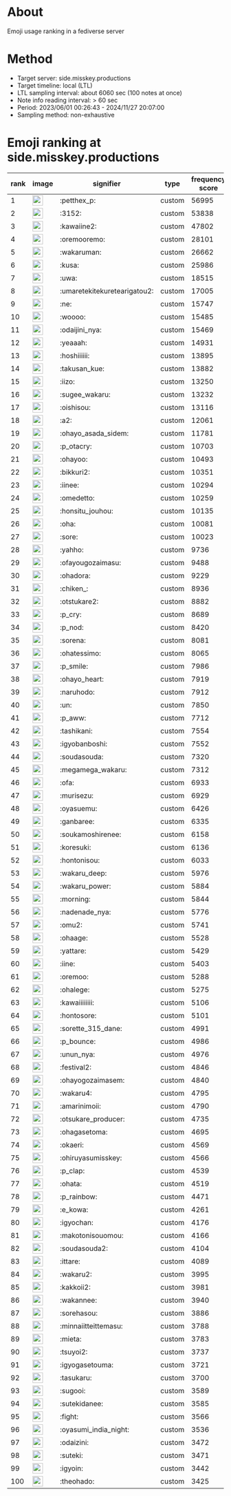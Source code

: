 # About
Emoji usage ranking in a fediverse server

# Method
- Target server: side.misskey.productions
- Target timeline: local (LTL)
- LTL sampling interval: about 6060 sec (100 notes at once)
- Note info reading interval: > 60 sec
- Period: 2023/06/01 00:26:43 - 2024/11/27 20:07:00 
- Sampling method: non-exhaustive

# Emoji ranking at side.misskey.productions

|rank|image|signifier|type|frequency score|
|----|----|----|----|----|
|1|<img height="24" src="https://side.misskey.productions/emoji/petthex_p.webp">|:petthex_p:|custom|56995|
|2|<img height="24" src="https://side.misskey.productions/emoji/3152.webp">|:3152:|custom|53838|
|3|<img height="24" src="https://side.misskey.productions/emoji/kawaiine2.webp">|:kawaiine2:|custom|47802|
|4|<img height="24" src="https://side.misskey.productions/emoji/oremooremo.webp">|:oremooremo:|custom|28101|
|5|<img height="24" src="https://side.misskey.productions/emoji/wakaruman.webp">|:wakaruman:|custom|26662|
|6|<img height="24" src="https://side.misskey.productions/emoji/kusa.webp">|:kusa:|custom|25986|
|7|<img height="24" src="https://side.misskey.productions/emoji/uwa.webp">|:uwa:|custom|18515|
|8|<img height="24" src="https://side.misskey.productions/emoji/umaretekitekuretearigatou2.webp">|:umaretekitekuretearigatou2:|custom|17005|
|9|<img height="24" src="https://side.misskey.productions/emoji/ne.webp">|:ne:|custom|15747|
|10|<img height="24" src="https://side.misskey.productions/emoji/woooo.webp">|:woooo:|custom|15485|
|11|<img height="24" src="https://side.misskey.productions/emoji/odaijini_nya.webp">|:odaijini_nya:|custom|15469|
|12|<img height="24" src="https://side.misskey.productions/emoji/yeaaah.webp">|:yeaaah:|custom|14931|
|13|<img height="24" src="https://side.misskey.productions/emoji/hoshiiiiii.webp">|:hoshiiiiii:|custom|13895|
|14|<img height="24" src="https://side.misskey.productions/emoji/takusan_kue.webp">|:takusan_kue:|custom|13882|
|15|<img height="24" src="https://side.misskey.productions/emoji/iizo.webp">|:iizo:|custom|13250|
|16|<img height="24" src="https://side.misskey.productions/emoji/sugee_wakaru.webp">|:sugee_wakaru:|custom|13232|
|17|<img height="24" src="https://side.misskey.productions/emoji/oishisou.webp">|:oishisou:|custom|13116|
|18|<img height="24" src="https://side.misskey.productions/emoji/a2.webp">|:a2:|custom|12061|
|19|<img height="24" src="https://side.misskey.productions/emoji/ohayo_asada_sidem.webp">|:ohayo_asada_sidem:|custom|11781|
|20|<img height="24" src="https://side.misskey.productions/emoji/p_otacry.webp">|:p_otacry:|custom|10703|
|21|<img height="24" src="https://side.misskey.productions/emoji/ohayoo.webp">|:ohayoo:|custom|10493|
|22|<img height="24" src="https://side.misskey.productions/emoji/bikkuri2.webp">|:bikkuri2:|custom|10351|
|23|<img height="24" src="https://side.misskey.productions/emoji/iinee.webp">|:iinee:|custom|10294|
|24|<img height="24" src="https://side.misskey.productions/emoji/omedetto.webp">|:omedetto:|custom|10259|
|25|<img height="24" src="https://side.misskey.productions/emoji/honsitu_jouhou.webp">|:honsitu_jouhou:|custom|10135|
|26|<img height="24" src="https://side.misskey.productions/emoji/oha.webp">|:oha:|custom|10081|
|27|<img height="24" src="https://side.misskey.productions/emoji/sore.webp">|:sore:|custom|10023|
|28|<img height="24" src="https://side.misskey.productions/emoji/yahho.webp">|:yahho:|custom|9736|
|29|<img height="24" src="https://side.misskey.productions/emoji/ofayougozaimasu.webp">|:ofayougozaimasu:|custom|9488|
|30|<img height="24" src="https://side.misskey.productions/emoji/ohadora.webp">|:ohadora:|custom|9229|
|31|<img height="24" src="https://side.misskey.productions/emoji/chiken_.webp">|:chiken_:|custom|8936|
|32|<img height="24" src="https://side.misskey.productions/emoji/otstukare2.webp">|:otstukare2:|custom|8882|
|33|<img height="24" src="https://side.misskey.productions/emoji/p_cry.webp">|:p_cry:|custom|8689|
|34|<img height="24" src="https://side.misskey.productions/emoji/p_nod.webp">|:p_nod:|custom|8420|
|35|<img height="24" src="https://side.misskey.productions/emoji/sorena.webp">|:sorena:|custom|8081|
|36|<img height="24" src="https://side.misskey.productions/emoji/ohatessimo.webp">|:ohatessimo:|custom|8065|
|37|<img height="24" src="https://side.misskey.productions/emoji/p_smile.webp">|:p_smile:|custom|7986|
|38|<img height="24" src="https://side.misskey.productions/emoji/ohayo_heart.webp">|:ohayo_heart:|custom|7919|
|39|<img height="24" src="https://side.misskey.productions/emoji/naruhodo.webp">|:naruhodo:|custom|7912|
|40|<img height="24" src="https://side.misskey.productions/emoji/un.webp">|:un:|custom|7850|
|41|<img height="24" src="https://side.misskey.productions/emoji/p_aww.webp">|:p_aww:|custom|7712|
|42|<img height="24" src="https://side.misskey.productions/emoji/tashikani.webp">|:tashikani:|custom|7554|
|43|<img height="24" src="https://side.misskey.productions/emoji/igyobanboshi.webp">|:igyobanboshi:|custom|7552|
|44|<img height="24" src="https://side.misskey.productions/emoji/soudasouda.webp">|:soudasouda:|custom|7320|
|45|<img height="24" src="https://side.misskey.productions/emoji/megamega_wakaru.webp">|:megamega_wakaru:|custom|7312|
|46|<img height="24" src="https://side.misskey.productions/emoji/ofa.webp">|:ofa:|custom|6933|
|47|<img height="24" src="https://side.misskey.productions/emoji/murisezu.webp">|:murisezu:|custom|6929|
|48|<img height="24" src="https://side.misskey.productions/emoji/oyasuemu.webp">|:oyasuemu:|custom|6426|
|49|<img height="24" src="https://side.misskey.productions/emoji/ganbaree.webp">|:ganbaree:|custom|6335|
|50|<img height="24" src="https://side.misskey.productions/emoji/soukamoshirenee.webp">|:soukamoshirenee:|custom|6158|
|51|<img height="24" src="https://side.misskey.productions/emoji/koresuki.webp">|:koresuki:|custom|6136|
|52|<img height="24" src="https://side.misskey.productions/emoji/hontonisou.webp">|:hontonisou:|custom|6033|
|53|<img height="24" src="https://side.misskey.productions/emoji/wakaru_deep.webp">|:wakaru_deep:|custom|5976|
|54|<img height="24" src="https://side.misskey.productions/emoji/wakaru_power.webp">|:wakaru_power:|custom|5884|
|55|<img height="24" src="https://side.misskey.productions/emoji/morning.webp">|:morning:|custom|5844|
|56|<img height="24" src="https://side.misskey.productions/emoji/nadenade_nya.webp">|:nadenade_nya:|custom|5776|
|57|<img height="24" src="https://side.misskey.productions/emoji/omu2.webp">|:omu2:|custom|5741|
|58|<img height="24" src="https://side.misskey.productions/emoji/ohaage.webp">|:ohaage:|custom|5528|
|59|<img height="24" src="https://side.misskey.productions/emoji/yattare.webp">|:yattare:|custom|5429|
|60|<img height="24" src="https://side.misskey.productions/emoji/iine.webp">|:iine:|custom|5403|
|61|<img height="24" src="https://side.misskey.productions/emoji/oremoo.webp">|:oremoo:|custom|5288|
|62|<img height="24" src="https://side.misskey.productions/emoji/ohalege.webp">|:ohalege:|custom|5275|
|63|<img height="24" src="https://side.misskey.productions/emoji/kawaiiiiiiii.webp">|:kawaiiiiiiii:|custom|5106|
|64|<img height="24" src="https://side.misskey.productions/emoji/hontosore.webp">|:hontosore:|custom|5101|
|65|<img height="24" src="https://side.misskey.productions/emoji/sorette_315_dane.webp">|:sorette_315_dane:|custom|4991|
|66|<img height="24" src="https://side.misskey.productions/emoji/p_bounce.webp">|:p_bounce:|custom|4986|
|67|<img height="24" src="https://side.misskey.productions/emoji/unun_nya.webp">|:unun_nya:|custom|4976|
|68|<img height="24" src="https://side.misskey.productions/emoji/festival2.webp">|:festival2:|custom|4846|
|69|<img height="24" src="https://side.misskey.productions/emoji/ohayogozaimasem.webp">|:ohayogozaimasem:|custom|4840|
|70|<img height="24" src="https://side.misskey.productions/emoji/wakaru4.webp">|:wakaru4:|custom|4795|
|71|<img height="24" src="https://side.misskey.productions/emoji/amarinimoii.webp">|:amarinimoii:|custom|4790|
|72|<img height="24" src="https://side.misskey.productions/emoji/otsukare_producer.webp">|:otsukare_producer:|custom|4735|
|73|<img height="24" src="https://side.misskey.productions/emoji/ohagasetoma.webp">|:ohagasetoma:|custom|4695|
|74|<img height="24" src="https://side.misskey.productions/emoji/okaeri.webp">|:okaeri:|custom|4569|
|75|<img height="24" src="https://side.misskey.productions/emoji/ohiruyasumisskey.webp">|:ohiruyasumisskey:|custom|4566|
|76|<img height="24" src="https://side.misskey.productions/emoji/p_clap.webp">|:p_clap:|custom|4539|
|77|<img height="24" src="https://side.misskey.productions/emoji/ohata.webp">|:ohata:|custom|4519|
|78|<img height="24" src="https://side.misskey.productions/emoji/p_rainbow.webp">|:p_rainbow:|custom|4471|
|79|<img height="24" src="https://side.misskey.productions/emoji/e_kowa.webp">|:e_kowa:|custom|4261|
|80|<img height="24" src="https://side.misskey.productions/emoji/igyochan.webp">|:igyochan:|custom|4176|
|81|<img height="24" src="https://side.misskey.productions/emoji/makotonisouomou.webp">|:makotonisouomou:|custom|4166|
|82|<img height="24" src="https://side.misskey.productions/emoji/soudasouda2.webp">|:soudasouda2:|custom|4104|
|83|<img height="24" src="https://side.misskey.productions/emoji/ittare.webp">|:ittare:|custom|4089|
|84|<img height="24" src="https://side.misskey.productions/emoji/wakaru2.webp">|:wakaru2:|custom|3995|
|85|<img height="24" src="https://side.misskey.productions/emoji/kakkoii2.webp">|:kakkoii2:|custom|3981|
|86|<img height="24" src="https://side.misskey.productions/emoji/wakannee.webp">|:wakannee:|custom|3940|
|87|<img height="24" src="https://side.misskey.productions/emoji/sorehasou.webp">|:sorehasou:|custom|3886|
|88|<img height="24" src="https://side.misskey.productions/emoji/minnaiitteittemasu.webp">|:minnaiitteittemasu:|custom|3788|
|89|<img height="24" src="https://side.misskey.productions/emoji/mieta.webp">|:mieta:|custom|3783|
|90|<img height="24" src="https://side.misskey.productions/emoji/tsuyoi2.webp">|:tsuyoi2:|custom|3737|
|91|<img height="24" src="https://side.misskey.productions/emoji/igyogasetouma.webp">|:igyogasetouma:|custom|3721|
|92|<img height="24" src="https://side.misskey.productions/emoji/tasukaru.webp">|:tasukaru:|custom|3700|
|93|<img height="24" src="https://side.misskey.productions/emoji/sugooi.webp">|:sugooi:|custom|3589|
|94|<img height="24" src="https://side.misskey.productions/emoji/sutekidanee.webp">|:sutekidanee:|custom|3585|
|95|<img height="24" src="https://side.misskey.productions/emoji/fight.webp">|:fight:|custom|3566|
|96|<img height="24" src="https://side.misskey.productions/emoji/oyasumi_india_night.webp">|:oyasumi_india_night:|custom|3536|
|97|<img height="24" src="https://side.misskey.productions/emoji/odaizini.webp">|:odaizini:|custom|3472|
|98|<img height="24" src="https://side.misskey.productions/emoji/suteki.webp">|:suteki:|custom|3471|
|99|<img height="24" src="https://side.misskey.productions/emoji/igyoin.webp">|:igyoin:|custom|3442|
|100|<img height="24" src="https://side.misskey.productions/emoji/theohado.webp">|:theohado:|custom|3425|
